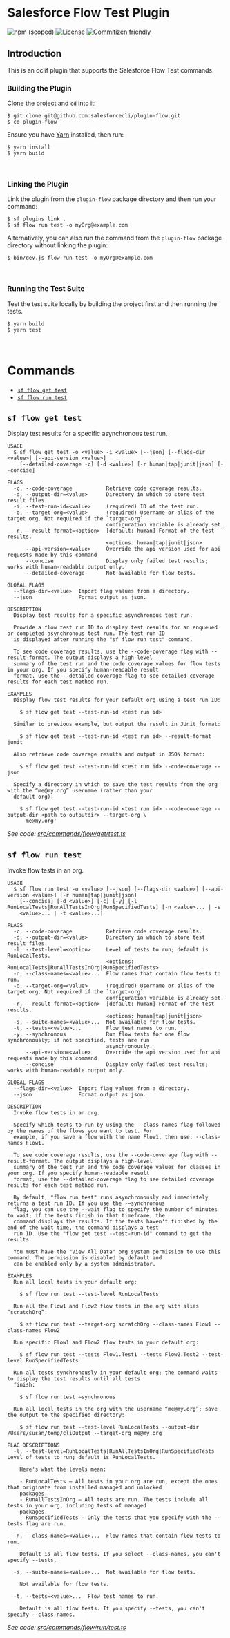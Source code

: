 # Salesforce Flow Test Plugin

![npm (scoped)](https://img.shields.io/npm/v/@salesforce/plugin-flow)
[![License](https://img.shields.io/badge/License-Apache--2.0-blue.svg)](https://opensource.org/license/apache-2-0)
[![Commitizen friendly](https://img.shields.io/badge/commitizen-friendly-brightgreen.svg)](http://commitizen.github.io/cz-cli/)

## Introduction

This is an oclif plugin that supports the Salesforce Flow Test commands.

### Building the Plugin

Clone the project and `cd` into it:

```
$ git clone git@github.com:salesforcecli/plugin-flow.git
$ cd plugin-flow
```

Ensure you have [Yarn](https://yarnpkg.com/) installed, then run:

```
$ yarn install
$ yarn build
```

<br />

### Linking the Plugin

Link the plugin from the `plugin-flow` package directory and then run your command:

```
$ sf plugins link .
$ sf flow run test -o myOrg@example.com
```

Alternatively, you can also run the command from the `plugin-flow` package directory without linking the plugin:

```
$ bin/dev.js flow run test -o myOrg@example.com
```

<br />

### Running the Test Suite

Test the test suite locally by building the project first and then running the tests.

```
$ yarn build
$ yarn test
```

<br />

# Commands

<!-- commands -->

- [`sf flow get test`](#sf-flow-get-test)
- [`sf flow run test`](#sf-flow-run-test)

## `sf flow get test`

Display test results for a specific asynchronous test run.

```
USAGE
  $ sf flow get test -o <value> -i <value> [--json] [--flags-dir <value>] [--api-version <value>]
    [--detailed-coverage -c] [-d <value>] [-r human|tap|junit|json] [--concise]

FLAGS
  -c, --code-coverage           Retrieve code coverage results.
  -d, --output-dir=<value>      Directory in which to store test result files.
  -i, --test-run-id=<value>     (required) ID of the test run.
  -o, --target-org=<value>      (required) Username or alias of the target org. Not required if the `target-org`
                                configuration variable is already set.
  -r, --result-format=<option>  [default: human] Format of the test results.
                                <options: human|tap|junit|json>
      --api-version=<value>     Override the api version used for api requests made by this command
      --concise                 Display only failed test results; works with human-readable output only.
      --detailed-coverage       Not available for flow tests.

GLOBAL FLAGS
  --flags-dir=<value>  Import flag values from a directory.
  --json               Format output as json.

DESCRIPTION
  Display test results for a specific asynchronous test run.

  Provide a flow test run ID to display test results for an enqueued or completed asynchronous test run. The test run ID
  is displayed after running the "sf flow run test" command.

  To see code coverage results, use the --code-coverage flag with --result-format. The output displays a high-level
  summary of the test run and the code coverage values for flow tests in your org. If you specify human-readable result
  format, use the --detailed-coverage flag to see detailed coverage results for each test method run.

EXAMPLES
  Display flow test results for your default org using a test run ID:

    $ sf flow get test --test-run-id <test run id>

  Similar to previous example, but output the result in JUnit format:

    $ sf flow get test --test-run-id <test run id> --result-format junit

  Also retrieve code coverage results and output in JSON format:

    $ sf flow get test --test-run-id <test run id> --code-coverage --json

  Specify a directory in which to save the test results from the org with the “me@my.org” username (rather than your
  default org):

    $ sf flow get test --test-run-id <test run id> --code-coverage --output-dir <path to outputdir> --target-org \
      me@my.org'
```

_See code: [src/commands/flow/get/test.ts](https://github.com/salesforcecli/plugin-flow/blob/0.0.3-qa.0/src/commands/flow/get/test.ts)_

## `sf flow run test`

Invoke flow tests in an org.

```
USAGE
  $ sf flow run test -o <value> [--json] [--flags-dir <value>] [--api-version <value>] [-r human|tap|junit|json]
    [--concise] [-d <value>] [-c] [-y] [-l RunLocalTests|RunAllTestsInOrg|RunSpecifiedTests] [-n <value>... | -s
    <value>... | -t <value>...]

FLAGS
  -c, --code-coverage           Retrieve code coverage results.
  -d, --output-dir=<value>      Directory in which to store test result files.
  -l, --test-level=<option>     Level of tests to run; default is RunLocalTests.
                                <options: RunLocalTests|RunAllTestsInOrg|RunSpecifiedTests>
  -n, --class-names=<value>...  Flow names that contain flow tests to run.
  -o, --target-org=<value>      (required) Username or alias of the target org. Not required if the `target-org`
                                configuration variable is already set.
  -r, --result-format=<option>  [default: human] Format of the test results.
                                <options: human|tap|junit|json>
  -s, --suite-names=<value>...  Not available for flow tests.
  -t, --tests=<value>...        Flow test names to run.
  -y, --synchronous             Run flow tests for one flow synchronously; if not specified, tests are run
                                asynchronously.
      --api-version=<value>     Override the api version used for api requests made by this command
      --concise                 Display only failed test results; works with human-readable output only.

GLOBAL FLAGS
  --flags-dir=<value>  Import flag values from a directory.
  --json               Format output as json.

DESCRIPTION
  Invoke flow tests in an org.

  Specify which tests to run by using the --class-names flag followed by the names of the flows you want to test. For
  example, if you save a flow with the name Flow1, then use: --class-names Flow1.

  To see code coverage results, use the --code-coverage flag with --result-format. The output displays a high-level
  summary of the test run and the code coverage values for classes in your org. If you specify human-readable result
  format, use the --detailed-coverage flag to see detailed coverage results for each test method run.

  By default, "flow run test" runs asynchronously and immediately returns a test run ID. If you use the -–synchronous
  flag, you can use the --wait flag to specify the number of minutes to wait; if the tests finish in that timeframe, the
  command displays the results. If the tests haven't finished by the end of the wait time, the command displays a test
  run ID. Use the "flow get test --test-run-id" command to get the results.

  You must have the "View All Data" org system permission to use this command. The permission is disabled by default and
  can be enabled only by a system administrator.

EXAMPLES
  Run all local tests in your default org:

    $ sf flow run test --test-level RunLocalTests

  Run all the Flow1 and Flow2 flow tests in the org with alias “scratchOrg”:

    $ sf flow run test --target-org scratchOrg --class-names Flow1 --class-names Flow2

  Run specific Flow1 and Flow2 flow tests in your default org:

    $ sf flow run test --tests Flow1.Test1 --tests Flow2.Test2 --test-level RunSpecifiedTests

  Run all tests synchronously in your default org; the command waits to display the test results until all tests
  finish:

    $ sf flow run test –synchronous

  Run all local tests in the org with the username “me@my.org”; save the output to the specified directory:

    $ sf flow run test --test-level RunLocalTests --output-dir /Users/susan/temp/cliOutput --target-org me@my.org

FLAG DESCRIPTIONS
  -l, --test-level=RunLocalTests|RunAllTestsInOrg|RunSpecifiedTests  Level of tests to run; default is RunLocalTests.

    Here's what the levels mean:

    - RunLocalTests — All tests in your org are run, except the ones that originate from installed managed and unlocked
    packages.
    - RunAllTestsInOrg — All tests are run. The tests include all tests in your org, including tests of managed
    packages.
    - RunSpecifiedTests - Only the tests that you specify with the --tests flag are run.

  -n, --class-names=<value>...  Flow names that contain flow tests to run.

    Default is all flow tests. If you select --class-names, you can't specify --tests.

  -s, --suite-names=<value>...  Not available for flow tests.

    Not available for flow tests.

  -t, --tests=<value>...  Flow test names to run.

    Default is all flow tests. If you specify --tests, you can't specify --class-names.
```

_See code: [src/commands/flow/run/test.ts](https://github.com/salesforcecli/plugin-flow/blob/0.0.3-qa.0/src/commands/flow/run/test.ts)_

<!-- commandsstop -->

